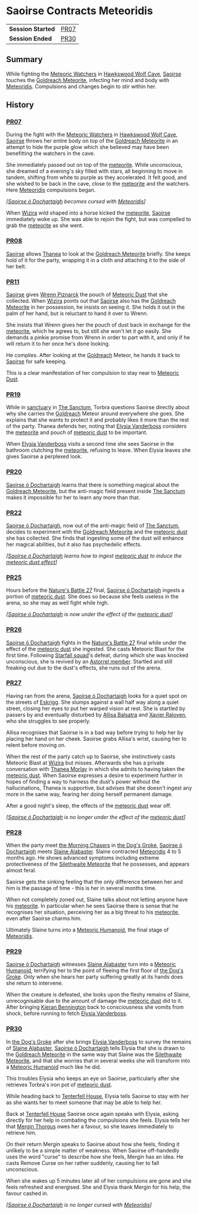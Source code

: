 # Saoirse Contracts Meteoridis

|||
| --- | --- |
| **Session Started** | [PR07](../../sessions/completed/PR07.md) | storyline.2
| **Session Ended** | [PR30](../../sessions/completed/PR30.md) |

## Summary

While fighting the [Meteoric Watchers](../../creatures/meteoric-watcher.md) in [Hawkswood Wolf Cave](../../civilisations/kingdom-of-astor/SETTLEMENTS/GOLDREACH/hawkswood-wolf-cave.md), [Saoirse](../../../astarus/people/saoirse.md) touches the [Goldreach Meteorite](../../items/meteoric/meteorites/goldreach-meteorite.md), infecting her mind and body with [Meteoridis](../../mechanics/roleplay/meteoridis.md). Compulsions and changes begin to stir within her.

## History

### [PR07](../../sessions/completed/PR07.md)

During the fight with the [Meteoric Watchers](../../creatures/meteoric-watcher.md) in [Hawkswood Wolf Cave](../../civilisations/kingdom-of-astor/SETTLEMENTS/GOLDREACH/hawkswood-wolf-cave.md), [Saoirse](../../../astarus/people/saoirse.md) throws her entire body on top of the [Goldreach Meteorite](../../items/meteoric/meteorites/goldreach-meteorite.md) in an attempt to hide the purple glow which she believed may have been benefitting the watchers in the cave.

She immediately passed out on top of the [meteorite](../../items/meteoric/meteorite.md). While unconscious, she dreamed of a evening's sky filled with stars, all beginning to move in tandem, shifting from white to purple as they accelerated. It felt good, and she wished to be back in the cave, close to the [meteorite](../../items/meteoric/meteorite.md) and the watchers. Here [Meteoridis](../../mechanics/roleplay/meteoridis.md) compulsions began.

*[[Saoirse ó Dochartaigh](../characters/saoirse-o-dochartaigh.md) becomes cursed with [Meteoridis](../../mechanics/roleplay/meteoridis.md)]*

When [Wizira](../../characters/wizira.md) wild shaped into a horse kicked the [meteorite](../../items/meteoric/meteorite.md), [Saoirse](../../../astarus/people/saoirse.md) immediately woke up. She was able to rejoin the fight, but was compelled to grab the [meteorite](../../items/meteoric/meteorite.md) as she went.

### [PR08](../../sessions/completed/PR08.md)

[Saoirse](../../../astarus/people/saoirse.md) allows [Thanea](../../../astarus/people/thanea.md) to look at the [Goldreach Meteorite](../../items/meteoric/meteorites/goldreach-meteorite.md) briefly. She keeps hold of it for the party, wrapping it in a cloth and attaching it to the side of her belt.

### [PR11](../../sessions/completed/PR11.md)

[Saoirse](../../../astarus/people/saoirse.md) gives [Wrenn Piznarck](../../characters/wrenn-piznarck.md) the pouch of [Meteoric Dust](../../items/meteoric/meteoric-dust.md) that she collected. When [Wizira](../../characters/wizira.md) points out that [Saoirse](../../../astarus/people/saoirse.md) also has the [Goldreach Meteorite](../../items/meteoric/meteorites/goldreach-meteorite.md) in her possession, he insists on seeing it. She holds it out in the palm of her hand, but is reluctant to hand it over to Wrenn.

She insists that Wrenn gives her the pouch of dust back in exchange for the [meteorite](../../items/meteoric/meteorite.md), which he agrees to, but still she won't let it go easily. She demands a pinkie promise from Wrenn in order to part with it, and only if he will return it to her once he's done looking.

He complies. After looking at the [Goldreach](../../civilisations/kingdom-of-astor/SETTLEMENTS/GOLDREACH/README.md) Meteor, he hands it back to [Saoirse](../../../astarus/people/saoirse.md) for safe keeping.

This is a clear manifestation of her compulsion to stay near to [Meteoric Dust](../../items/meteoric/meteoric-dust.md).

### [PR19](../../sessions/completed/PR19.md)

While in [sanctuary](../../organisations/astorrel/sanctuary.md) in [The Sanctum](../../places/buildings/the-sanctum.md), Torbra questions Saoirse directly about why she carries the [Goldreach](../../civilisations/kingdom-of-astor/SETTLEMENTS/GOLDREACH/README.md) Meteor around everywhere she goes. She explains that she wants to protect it and probably likes it more than the rest of the party. Thanea defends her, noting that [Elysia Vanderboss](../../characters/elysia-vanderboss.md) considers the [meteorite](../../items/meteoric/meteorite.md) and pouch of [meteoric dust](../../items/meteoric/meteoric-dust.md) to be important.

When [Elysia Vanderboss](../../characters/elysia-vanderboss.md) visits a second time she sees Saoirse in the bathroom clutching the [meteorite](../../items/meteoric/meteorite.md), refusing to leave. When Elysia leaves she gives Saoirse a perplexed look.

### [PR20](../../sessions/completed/PR20.md)

[Saoirse ó Dochartaigh](../../characters/saoirse-o-dochartaigh.md) learns that there is something magical about the [Goldreach Meteorite](../../items/meteoric/meteorites/goldreach-meteorite.md), but the anti-magic field present inside [The Sanctum](../../places/buildings/the-sanctum.md) makes it impossible for her to learn any more than that.

### [PR22](../../sessions/completed/PR22.md)

[Saoirse ó Dochartaigh](../../characters/saoirse-o-dochartaigh.md), now out of the anti-magic field of [The Sanctum](../../places/buildings/the-sanctum.md), decides to experiment with the [Goldreach Meteorite](../../items/meteoric/meteorites/goldreach-meteorite.md) and the [meteoric dust](../../items/meteoric/meteoric-dust.md) she has collected. She finds that ingesting some of the dust will enhance her magical abilities, but it also has psychedelic effects.

*[[Saoirse ó Dochartaigh](../characters/saoirse-o-dochartaigh.md) learns how to ingest [meteoric dust](../../items/meteoric/meteoric-dust.md) to induce the [meteoric dust effect](../../items/meteoric/meteoric-dust-effect.md)]*

### [PR25](../../sessions/completed/PR25.md)

Hours before the [Nature's Battle 27](natures-battle-27.md) final, [Saoirse ó Dochartaigh](../../characters/saoirse-o-dochartaigh.md) ingests a portion of [meteoric dust](../../items/meteoric/meteoric-dust.md). She does so because she feels useless in the arena, so she may as well fight while high.

*[[Saoirse ó Dochartaigh](../characters/saoirse-o-dochartaigh.md) is now under the effect of the [meteoric dust](../../items/meteoric/meteoric-dust.md)]*

### [PR26](../../sessions/completed/PR26.md)

[Saoirse ó Dochartaigh](../../characters/saoirse-o-dochartaigh.md) fights in the [Nature's Battle 27](natures-battle-27.md) final while under the effect of the [meteoric dust](../../items/meteoric/meteoric-dust.md) she ingested. She casts Meteoric Blast for the first time. Following [Starfall squad](../../organisations/astorrel/squads/starfall-squad.md)'s defeat, during which she was knocked unconscious, she is revived by an [Astorrel member](../../organisations/astorrel/ranks/astorrel-member.md). Startled and still freaking out due to the dust's effects, she runs out of the arena.

### [PR27](../../sessions/completed/PR27.md)

Having ran from the arena, [Saoirse ó Dochartaigh](../../characters/saoirse-o-dochartaigh.md) looks for a quiet spot on the streets of [Eskrigg](../../places/cities/eskrigg.md). She slumps against a wall half way along a quiet street, closing her eyes to put her warped vision at rest. She is startled by passers by and eventually disturbed by [Allisa Balsatra](../../characters/allisa-balsatra.md) and [Xavier Raloven](../../characters/xavier-raloven.md), who she struggles to see properly.

Allisa recognises that Saoirse is in a bad way before trying to help her by placing her hand on her cheek. Saoirse grabs Allisa's wrist, causing her to relent before moving on.

When the rest of the party catch up to Saoirse, she instinctively casts Meteoric Blast at [Wizira](../../characters/wizira.md) but misses. Afterwards she has a private conversation with [Thanea Morlay](../../characters/thanea-morlay.md) in which she admits to having taken the [meteoric dust](../../items/meteoric/meteoric-dust.md). When Saoirse expresses a desire to experiment further in hopes of finding a way to harness the dust's power without the hallucinations, Thanea is supportive, but advises that she doesn't ingest any more in the same way, fearing her doing herself permanent damage.

After a good night's sleep, the effects of the [meteoric dust](../../items/meteoric/meteoric-dust.md) wear off.

*[[Saoirse ó Dochartaigh](../characters/saoirse-o-dochartaigh.md) is no longer under the effect of the [meteoric dust](../../items/meteoric/meteoric-dust.md)]*

### [PR28](../../sessions/completed/PR28.md)

When the party meet [the Morning Chasers](../../organisations/the-morning-chasers.md) in [the Dog's Groke](../../places/buildings/inns-taverns/the-dogs-groke.md), [Saoirse ó Dochartaigh](../../characters/saoirse-o-dochartaigh.md) meets [Slaine Alabaster](../../characters/slaine-alabaster.md). Slaine contracted [Meteoridis](../../mechanics/roleplay/meteoridis.md) 4 to 5 months ago. He shows advanced symptoms including extreme protectiveness of the [Silethwaite Meteorite](../../items/meteoric/meteorites/silethwaite-meteorite.md) that he possesses, and appears almost feral.

Saoirse gets the sinking feeling that the only difference between her and him is the passage of time - this is her in several months time.

When not completely zoned out, Slaine talks about not letting anyone have his [meteorite](../../items/meteoric/meteorite.md). In particular when he sees Saoirse there is sense that he recognises her situation, perceiving her as a big threat to his [meteorite](../../items/meteoric/meteorite.md), even after Saoirse charms him.

Ultimately Slaine turns into a [Meteoric Humanoid](../../creatures/meteoric-humanoid.md), the final stage of [Meteoridis](../../mechanics/roleplay/meteoridis.md).

### [PR29](../../sessions/completed/PR29.md)

[Saoirse ó Dochartaigh](../../characters/saoirse-o-dochartaigh.md) witnesses [Slaine Alabaster](../../characters/slaine-alabaster.md) turn into a [Meteoric Humanoid](../../creatures/meteoric-humanoid.md), terrifying her to the point of fleeing the first floor of [the Dog's Groke](../../places/buildings/inns-taverns/the-dogs-groke.md). Only when she hears her party suffering greatly at its hands does she return to intervene.

When the creature is defeated, she looks upon the fleshy remains of Slaine, unrecognisable due to the amount of damage the [meteoric dust](../../items/meteoric/meteoric-dust.md) did to it. After bringing [Kieran Bennington](../../characters/kieran-bennington.md) back to consciousness she vomits from shock, before running to fetch [Elysia Vanderboss](../../characters/elysia-vanderboss.md).

### [PR30](../../sessions/completed/PR30.md)

In [the Dog's Groke](../../places/buildings/inns-taverns/the-dogs-groke.md) after she brings [Elysia Vanderboss](../../characters/elysia-vanderboss.md) to survey the remains of [Slaine Alabaster](../../characters/slaine-alabaster.md), [Saoirse ó Dochartaigh](../../characters/saoirse-o-dochartaigh.md) tells Elysia that she is drawn to the [Goldreach Meteorite](../../items/meteoric/meteorites/goldreach-meteorite.md) in the same way that Slaine was the [Silethwaite Meteorite](../../items/meteoric/meteorites/silethwaite-meteorite.md), and that she worries that in several weeks she will transform into a [Meteoric Humanoid](../../creatures/meteoric-humanoid.md) much like he did.

This troubles Elysia who keeps an eye on Saoirse, particularly after she retrieves Torbra's iron pot of [meteoric dust](../../items/meteoric/meteoric-dust.md).

While heading back to [Tenterfell House](../../places/buildings/tenterfell-house.md), Elysia tells Saoirse to stay with her as she wants her to meet someone that may be able to help her.

Back at [Tenterfell House](../../places/buildings/tenterfell-house.md) Saoirse once again speaks with Elysia, asking directly for her help in combating the compulsions she feels. Elysia tells her that [Mergin Thorgus](../../characters/mergin-thorgus.md) owes her a favour, so she leaves immediately to retrieve him.

On their return Mergin speaks to Saoirse about how she feels, finding it unlikely to be a simple matter of weakness. When Saoirse off-handedly uses the word "curse" to describe how she feels, Mergin has an idea. He casts Remove Curse on her rather suddenly, causing her to fall unconscious.

When she wakes up 5 minutes later all of her compulsions are gone and she feels refreshed and energised. She and Elysia thank Mergin for his help, the favour cashed in.

*[[Saoirse ó Dochartaigh](../characters/saoirse-o-dochartaigh.md) is no longer cursed with [Meteoridis](../../mechanics/roleplay/meteoridis.md)]*
